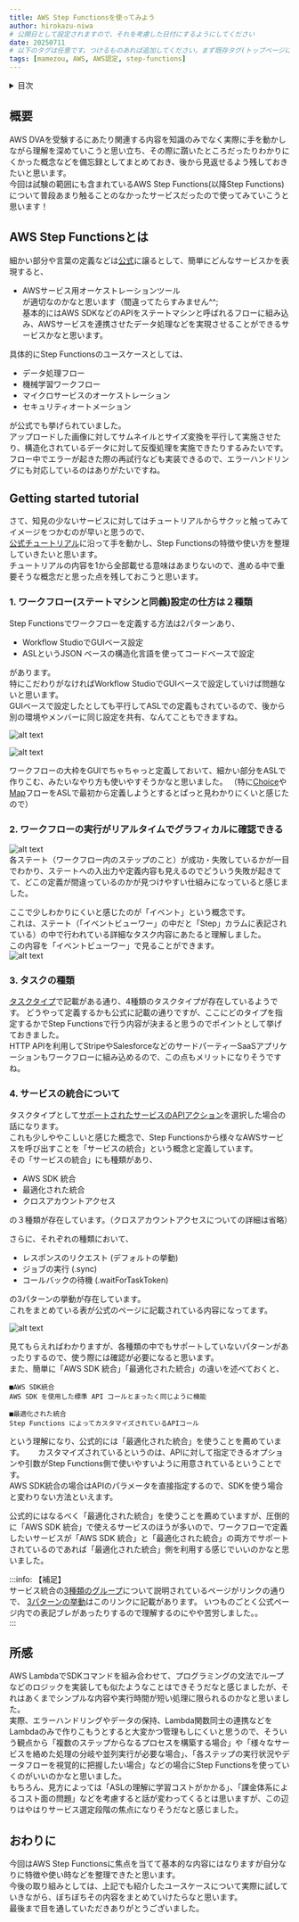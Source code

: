 ```yaml
---
title: AWS Step Functionsを使ってみよう
author: hirokazu-niwa
# 公開日として設定されますので、それを考慮した日付にするようにしてください
date: 20250711
# 以下のタグは任意です。つけるものあれば追加してください。まず既存タグ(トップページにあります)に使えるものがあるかを確認してください。なければ新規に作成してもらって大丈夫です
tags: [mamezou, AWS, AWS認定, step-functions]
---
```

<details>
<summary>目次</summary>

- [概要](#概要)
- [AWS Step Functionsとは](#aws-step-functionsとは)
- [Getting started tutorial](#getting-started-tutorial)
  - [1. ワークフロー(ステートマシンと同義)設定の仕方は２種類](#1-ワークフローステートマシンと同義設定の仕方は２種類)
  - [2. ワークフローの実行がリアルタイムでグラフィカルに確認できる](#2-ワークフローの実行がリアルタイムでグラフィカルに確認できる)
  - [3. タスクの種類](#3-タスクの種類)
  - [4. サービスの統合について](#4-サービスの統合について)
- [所感](#所感)
- [おわりに](#おわりに)

</details>

## 概要
AWS DVAを受験するにあたり関連する内容を知識のみでなく実際に手を動かしながら理解を深めていこうと思い立ち、その際に躓いたところだったりわかりにくかった概念などを備忘録としてまとめておき、後から見返せるよう残しておきたいと思います。  
今回は試験の範囲にも含まれているAWS Step Functions(以降Step Functions)について普段あまり触ることのなかったサービスだったので使ってみていこうと思います！  
  
## AWS Step Functionsとは
細かい部分や言葉の定義などは[公式](https://docs.aws.amazon.com/ja_jp/step-functions/latest/dg/welcome.html)に譲るとして、簡単にどんなサービスかを表現すると、  
* AWSサービス用オーケストレーションツール  
が適切なのかなと思います（間違ってたらすみません^^;  
基本的にはAWS SDKなどのAPIをステートマシンと呼ばれるフローに組み込み、AWSサービスを連携させたデータ処理などを実現させることができるサービスかなと思います。  

具体的にStep Functionsのユースケースとしては、    
- データ処理フロー
- 機械学習ワークフロー
- マイクロサービスのオーケストレーション
- セキュリティオートメーション
  
が公式でも挙げられていました。  
アップロードした画像に対してサムネイルとサイズ変換を平行して実施させたり、構造化されているデータに対して反復処理を実施できたりするみたいです。  
フロー中でエラーが起きた際の再試行なども実装できるので、エラーハンドリングにも対応しているのはありがたいですね。  
  
## Getting started tutorial  
さて、知見の少ないサービスに対してはチュートリアルからサクッと触ってみてイメージをつかむのが早いと思うので、  
[公式チュートリアル](https://docs.aws.amazon.com/step-functions/latest/dg/getting-started.html)に沿って手を動かし、Step Functionsの特徴や使い方を整理していきたいと思います。  
チュートリアルの内容を1から全部載せる意味はあまりないので、進める中で重要そうな概念だと思った点を残しておこうと思います。  
  
### 1. ワークフロー(ステートマシンと同義)設定の仕方は２種類
Step Functionsでワークフローを定義する方法は2パターンあり、
- Workflow StudioでGUIベース設定
- ASLというJSON ベースの構造化言語を使ってコードベースで設定  
  
があります。  
特にこだわりがなければWorkflow StudioでGUIベースで設定していけば問題ないと思います。  
GUIベースで設定したとしても平行してASLでの定義もされているので、後から別の環境やメンバーに同じ設定を共有、なんてこともできますね。  
  
![alt text](image-2.png)  
  
![alt text](image-3.png)  
  
ワークフローの大枠をGUIでちゃちゃっと定義しておいて、細かい部分をASLで作りこむ、みたいなやり方も使いやすそうかなと思いました。
（特に[Choice](https://docs.aws.amazon.com/ja_jp/step-functions/latest/dg/state-choice.html)や[Map](https://docs.aws.amazon.com/ja_jp/step-functions/latest/dg/state-map.html)フローをASLで最初から定義しようとするとぱっと見わかりにくいと感じたので）  
  
### 2. ワークフローの実行がリアルタイムでグラフィカルに確認できる
![alt text](image.png)  
各ステート（ワークフロー内のステップのこと）が成功・失敗しているかが一目でわかり、ステートへの入出力や定義内容も見えるのでどういう失敗が起きてて、どこの定義が間違っているのかが見つけやすい仕組みになっていると感じました。  
  
ここで少しわかりにくいと感じたのが「イベント」という概念です。  
これは、ステート（「イベントビューワー」の中だと「Step」カラムに表記されている）の中で行われている詳細なタスク内容にあたると理解しました。  
この内容を「イベントビューワー」で見ることができます。  
![alt text](image-1.png)  
  
### 3. タスクの種類  
[タスクタイプ](https://docs.aws.amazon.com/ja_jp/step-functions/latest/dg/state-task.html#task-types)で記載がある通り、4種類のタスクタイプが存在しているようです。
どうやって定義するかも公式に記載の通りですが、ここにどのタイプを指定するかでStep Functionsで行う内容が決まると思うのでポイントとして挙げておきました。  
HTTP APIを利用してStripeやSalesforceなどのサードパーティーSaaSアプリケーションもワークフローに組み込めるので、この点もメリットになりそうですね。  
  
### 4. サービスの統合について  
タスクタイプとして[サポートされたサービスのAPIアクション](https://docs.aws.amazon.com/ja_jp/step-functions/latest/dg/state-task.html#state-task-connector)を選択した場合の話になります。  
これも少しややこしいと感じた概念で、Step Functionsから様々なAWSサービスを呼び出すことを「サービスの統合」という概念と定義しています。  
その「サービスの統合」にも種類があり、
- AWS SDK 統合
- 最適化された統合
- クロスアカウントアクセス
  
の３種類が存在しています。（クロスアカウントアクセスについての詳細は省略）  
  
さらに、それぞれの種類において、  
- レスポンスのリクエスト (デフォルトの挙動) 
- ジョブの実行 (.sync) 
- コールバックの待機 (.waitForTaskToken)  
  
の3パターンの挙動が存在しています。  
これをまとめている表が公式のページに記載されている内容になってます。  
  
![alt text](image-4.png)  
  
見てもらえればわかりますが、各種類の中でもサポートしていないパターンがあったりするので、使う際には確認が必要になると思います。  
また、簡単に「AWS SDK 統合」「最適化された統合」の違いを述べておくと、  
```  
■AWS SDK統合
AWS SDK を使用した標準 API コールとまったく同じように機能

■最適化された統合
Step Functions によってカスタマイズされているAPIコール
```  
という理解になり、公式的には「最適化された統合」を使うことを薦めています。　　
カスタマイズされているというのは、APIに対して指定できるオプションや引数がStep Functions側で使いやすいように用意されているということです。  
AWS SDK統合の場合はAPIのパラメータを直接指定するので、SDKを使う場合と変わりない方法といえます。  

公式的にはなるべく「最適化された統合」を使うことを薦めていますが、圧倒的に「AWS SDK 統合」で使えるサービスのほうが多いので、ワークフローで定義したいサービスが「AWS SDK 統合」と「最適化された統合」の両方でサポートされているのであれば「最適化された統合」側を利用する感じでいいのかなと思いました。  
  
:::info: 【補足】  
サービス統合の[3種類のグループ](https://docs.aws.amazon.com/ja_jp/step-functions/latest/dg/integrate-services.html)について説明されているページがリンクの通りで、
[3パターンの挙動](https://docs.aws.amazon.com/ja_jp/step-functions/latest/dg/integrate-optimized.html)はこのリンクに記載があります。
いつものごとく公式ページ内での表記ブレがあったりするので理解するのにやや苦労しました。。  
:::  
  
## 所感
AWS LambdaでSDKコマンドを組み合わせて、プログラミングの文法でループなどのロジックを実装しても似たようなことはできそうだなと感じましたが、それはあくまでシンプルな内容や実行時間が短い処理に限られるのかなと思いました。  
実際、エラーハンドリングやデータの保持、Lambda関数同士の連携などをLambdaのみで作りこもうとすると大変かつ管理もしにくいと思うので、そういう観点から「複数のステップからなるプロセスを構築する場合」や「様々なサービスを絡めた処理の分岐や並列実行が必要な場合」、「各ステップの実行状況やデータフローを視覚的に把握したい場合」などの場合にStep Functionsを使っていくのがいいのかなと思いました。  
もちろん、見方によっては「ASLの理解に学習コストがかかる」、「課金体系によるコスト面の問題」などを考慮すると話が変わってくるとは思いますが、この辺りはやはりサービス選定段階の焦点になりそうだなと感じました。  
  
## おわりに  
今回はAWS Step Functionsに焦点を当てて基本的な内容にはなりますが自分なりに特徴や使い時などを整理できたと思います。  
今後の取り組みとしては、上記でも紹介したユースケースについて実際に試していきながら、ぼちぼちその内容をまとめていけたらなと思います。  
最後まで目を通していただきありがとうございました。  


